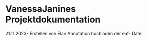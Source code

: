 # VanessaJanines Projektdokumentation
21.11.2023- Erstellen von Elan Annotation
hochladen der eaf- Datei
